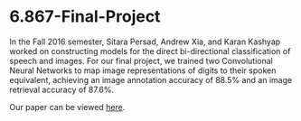 # 6.867-Final-Project

In the Fall 2016 semester, Sitara Persad, Andrew Xia, and Karan Kashyap worked on constructing models for the direct bi-directional classification of speech and images. For our final project, we trained two Convolutional Neural Networks to map image representations of digits to their spoken equivalent, achieving an image annotation accuracy of 88.5% and an image retrieval accuracy of 87.6%. 

Our paper can be viewed [here](https://github.com/qandrew/6.867-Final-Project/blob/master/6_867_Project_Writeup.pdf).
